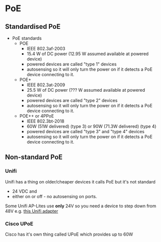 # PoE

## Standardised PoE

* PoE standards
    * POE
        * IEEE 802.3af-2003
        * 15.4 W of DC power (12.95 W assumed available at powered device)
        * powered devices are called "type 1" devices
        * autosensing so it will only turn the power on if it detects a PoE device connecting to it.
    * POE+
        * IEEE 802.3at-2009
        * 25.5 W of DC power (??? W assumed available at powered device)
        * powered devices are called "type 2" devices
        * autosensing so it will only turn the power on if it detects a PoE device connecting to it.
    * POE++ or 4PPoE
        * IEEE 802.3bt-2018
        * 60W (51W delivered) (type 3) or 90W (71.3W delivered) (type 4)
        * powered devices are called "type 3" and "type 4" devices
        * autosensing so it will only turn the power on if it detects a PoE device connecting to it.

## Non-standard PoE

### Unifi

Unifi has a thing on older/cheaper devices it calls PoE but it's not standard

* 24 VDC and
* either on or off - no autosensing on ports.

Some Unifi AP-Lites use **only** 24V so you need a device to step down from 48V
e.g. [this Unifi adapter](https://www.amazon.com/Ubiquiti-INS-8023AF-I-802-3AF-Passive-Adapter/dp/B005VSY0KM)

### Cisco UPoE

Cisco has it's own thing called UPoE which provides up to 60W
